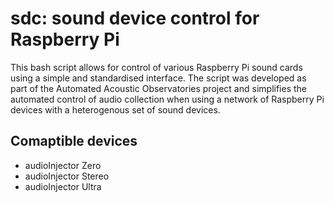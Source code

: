 # sdc: sound device control for Raspberry Pi
This bash script allows for control of various Raspberry Pi sound cards using a simple and standardised interface. The script was developed as part of the Automated Acoustic Observatories project and simplifies the automated control of audio collection when using a network of Raspberry Pi devices with a heterogenous set of sound devices.

## Comaptible devices
* audioInjector Zero
* audioInjector Stereo
* audioInjector Ultra
